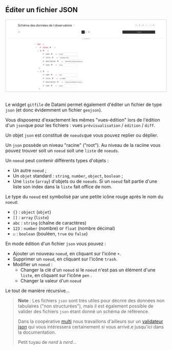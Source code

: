 ## Éditer un fichier JSON

<div style="border: thin solid lightgrey;">
  <img
    alt="TUTORIAL-EDITION-JSON"
    src="https://raw.githubusercontent.com/multi-coop/datami-website-content/main/images/tutorial/edition-edit-json.png"
    />
</div>

<br> 

Le widget `gitfile` de Datami permet également d'éditer un fichier de type `json` (et donc évidemment un fichier `geojson`).

Vous disposerez d'exactement les mêmes "vues-édition" lors de l'édition d'un `json`que pour les fichiers : vues `prévisualisation` / `édition` / `diff`.

Un objet `json` est constitué de `noeuds`que vous pouvez replier ou déplier.

Un `json` possède un niveau "racine" ("root"). Au niveau de la raciine vous pouvez trouver soit un `noeud` soit une `liste` de `noeuds`.

Un `noeud` peut contenir différents types d'objets :

- Un autre `noeud` ;
- Un `objet` standard : `string`, `number`, `object`, `boolean` ;
- Une `liste` (`array`) d'objets ou de `noeuds`. Si un `noeud` fait partie d'une liste son index dans la `liste` fait office de nom.

Le type du `noeud` est symbolisé par une petite icône rouge après le nom du `noeud`:

- `{}` : `object` (`objet`)
- `[]` : `array` (`liste`)
- `abc` : `string` (chaîne de caractères)
- `123` : `number` (nombre) or `float` (nombre décimal)
- `☑️` : `boolean` (bouléen, `true` ou `false`)

En mode édition d'un fichier `json` vous pouvez :

- Ajouter un nouveau `noeud`, en cliquant sur l'icône `+`.
- Supprimer un `noeud`, en cliquant sur l'icône `trash`.
- Modifier un `noeud` :
  - Changer la clé d'un `noeud` si le `noeud` n'est pas un élément d'une `liste`, en cliquant sur l'icône `pen` <span class="icon"><i class="mdi mdi-pencil"></i></span>.
  - Changer la valeur d'un `noeud`

Le tout de manière récursive...

> **Note** : Les fichiers `json` sont très utiles pour décrire des données non tabulaires ("non structurées"), mais il est également possible de valider des fichiers `json` étant donné un schéma de référence. 
>
> Dans la coopérative [multi](https://multi.coop) nous travaillons d'ailleurs sur un [validateur json](https://git.opendatafrance.net/outillages/json-validator) qui vous intéressera certainement si vous arrivé.e jusqu'ici dans la documentation.
>
> Petit tuyau de _nerd_ à _nerd_...
